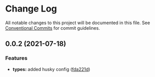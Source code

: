 # Change Log

All notable changes to this project will be documented in this file.
See [Conventional Commits](https://conventionalcommits.org) for commit guidelines.

## 0.0.2 (2021-07-18)


### Features

* **types:** added husky config ([fda221d](https://github.com/DavidNeiOs/gatsby-base/commit/fda221dc7f36cd5fa8323d127c96feaaa2dc5b0c))
